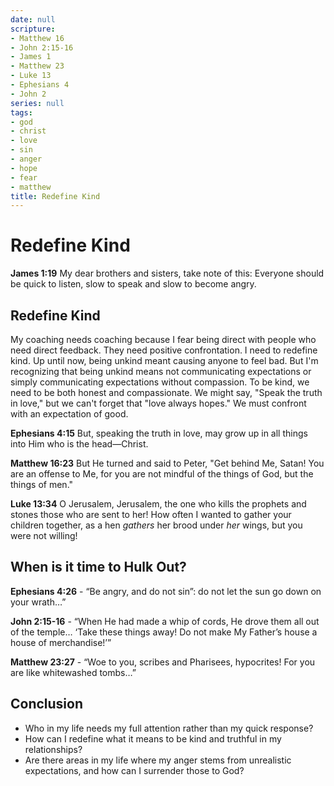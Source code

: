 ```yaml
---
date: null
scripture:
- Matthew 16
- John 2:15-16
- James 1
- Matthew 23
- Luke 13
- Ephesians 4
- John 2
series: null
tags:
- god
- christ
- love
- sin
- anger
- hope
- fear
- matthew
title: Redefine Kind
---
```



# Redefine Kind

**James 1:19**
My dear brothers and sisters, take note of this: Everyone should be quick to listen, slow to speak and slow to become angry.
## Redefine Kind

My coaching needs coaching because I fear being direct with people who need direct feedback. They need positive confrontation. I need to redefine kind. Up until now, being unkind meant causing anyone to feel bad. But I'm recognizing that being unkind means not communicating expectations or simply communicating expectations without compassion. To be kind, we need to be both honest and compassionate. We might say, "Speak the truth in love," but we can't forget that "love always hopes." We must confront with an expectation of good.

**Ephesians 4:15**
But, speaking the truth in love, may grow up in all things into Him who is the head—Christ.

**Matthew 16:23**
But He turned and said to Peter, "Get behind Me, Satan! You are an offense to Me, for you are not mindful of the things of God, but the things of men."

**Luke 13:34**
O Jerusalem, Jerusalem, the one who kills the prophets and stones those who are sent to her! How often I wanted to gather your children together, as a hen _gathers_ her brood under _her_ wings, but you were not willing!

## When is it time to Hulk Out?

**Ephesians 4:26** - “Be angry, and do not sin”: do not let the sun go down on your wrath…” 

**John 2:15-16** - “When He had made a whip of cords, He drove them all out of the temple… ‘Take these things away! Do not make My Father’s house a house of merchandise!’” 

**Matthew 23:27** - “Woe to you, scribes and Pharisees, hypocrites! For you are like whitewashed tombs…”

## Conclusion

- Who in my life needs my full attention rather than my quick response?
- How can I redefine what it means to be kind and truthful in my relationships?
- Are there areas in my life where my anger stems from unrealistic expectations, and how can I surrender those to God?